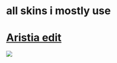 # all skins i mostly use
# [Aristia edit](https://kndyyyyy.s-ul.eu/JFMk9dq5)

![](![image](https://user-images.githubusercontent.com/82230154/114220065-e347f580-9941-11eb-9218-f340dc63abbe.png))
